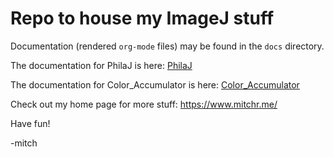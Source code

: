 

# Repo to house my ImageJ stuff

Documentation (rendered `org-mode` files) may be found in the `docs` directory.

The documentation for PhilaJ is here: [PhilaJ](https://richmit.github.io/imagej/PhilaJ.html)

The documentation for Color_Accumulator is here: [Color_Accumulator](https://richmit.github.io/imagej/Color_Accumulator.html)

Check out my home page for more stuff: https://www.mitchr.me/

Have fun!

-mitch
